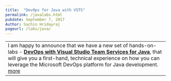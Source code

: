 ```yaml
---
title:  "DevOps for Java with VSTS"
permalink: /javalabs.html
pubdate: September 7, 2017
Author: Sachin Hridayraj
pageurl: /labs/java/
---
```


<table class="mainTable" width="100%" border="0">
<tr><td class="mainTable" border="0">
I am happy to announce that we have a new set of hands-on-labs -  <a href="labs/java"><b>DevOps with Visual Studio Team Services for Java</b></a>, that will give you a first-hand, technical experience on how you can leverage the Microsoft DevOps platform for Java development. <a href="labs/java">more</a>
</td>
<!--td class="mainTable" width="10%" >
<img src="images/technet.png">
</td-->
</tr>
</table>